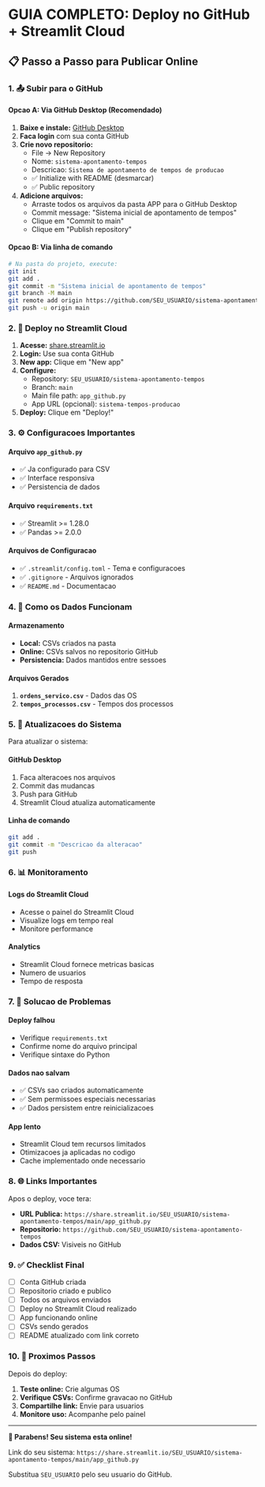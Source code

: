 # GUIA COMPLETO: Deploy no GitHub + Streamlit Cloud

## 📋 Passo a Passo para Publicar Online

### 1. 📤 Subir para o GitHub

#### Opcao A: Via GitHub Desktop (Recomendado)
1. **Baixe e instale:** [GitHub Desktop](https://desktop.github.com/)
2. **Faca login** com sua conta GitHub
3. **Crie novo repositorio:**
   - File → New Repository
   - Nome: `sistema-apontamento-tempos`
   - Descricao: `Sistema de apontamento de tempos de producao`
   - ✅ Initialize with README (desmarcar)
   - ✅ Public repository
4. **Adicione arquivos:**
   - Arraste todos os arquivos da pasta APP para o GitHub Desktop
   - Commit message: "Sistema inicial de apontamento de tempos"
   - Clique em "Commit to main"
   - Clique em "Publish repository"

#### Opcao B: Via linha de comando
```bash
# Na pasta do projeto, execute:
git init
git add .
git commit -m "Sistema inicial de apontamento de tempos"
git branch -M main
git remote add origin https://github.com/SEU_USUARIO/sistema-apontamento-tempos.git
git push -u origin main
```

### 2. 🚀 Deploy no Streamlit Cloud

1. **Acesse:** [share.streamlit.io](https://share.streamlit.io)
2. **Login:** Use sua conta GitHub
3. **New app:** Clique em "New app"
4. **Configure:**
   - Repository: `SEU_USUARIO/sistema-apontamento-tempos`
   - Branch: `main`
   - Main file path: `app_github.py`
   - App URL (opcional): `sistema-tempos-producao`
5. **Deploy:** Clique em "Deploy!"

### 3. ⚙️ Configuracoes Importantes

#### Arquivo `app_github.py`
- ✅ Ja configurado para CSV
- ✅ Interface responsiva
- ✅ Persistencia de dados

#### Arquivo `requirements.txt`
- ✅ Streamlit >= 1.28.0
- ✅ Pandas >= 2.0.0

#### Arquivos de Configuracao
- ✅ `.streamlit/config.toml` - Tema e configuracoes
- ✅ `.gitignore` - Arquivos ignorados
- ✅ `README.md` - Documentacao

### 4. 💾 Como os Dados Funcionam

#### Armazenamento
- **Local:** CSVs criados na pasta
- **Online:** CSVs salvos no repositorio GitHub
- **Persistencia:** Dados mantidos entre sessoes

#### Arquivos Gerados
1. **`ordens_servico.csv`** - Dados das OS
2. **`tempos_processos.csv`** - Tempos dos processos

### 5. 🔄 Atualizacoes do Sistema

Para atualizar o sistema:

#### GitHub Desktop
1. Faca alteracoes nos arquivos
2. Commit das mudancas
3. Push para GitHub
4. Streamlit Cloud atualiza automaticamente

#### Linha de comando
```bash
git add .
git commit -m "Descricao da alteracao"
git push
```

### 6. 📊 Monitoramento

#### Logs do Streamlit Cloud
- Acesse o painel do Streamlit Cloud
- Visualize logs em tempo real
- Monitore performance

#### Analytics
- Streamlit Cloud fornece metricas basicas
- Numero de usuarios
- Tempo de resposta

### 7. 🔧 Solucao de Problemas

#### Deploy falhou
- Verifique `requirements.txt`
- Confirme nome do arquivo principal
- Verifique sintaxe do Python

#### Dados nao salvam
- ✅ CSVs sao criados automaticamente
- ✅ Sem permissoes especiais necessarias
- ✅ Dados persistem entre reinicializacoes

#### App lento
- Streamlit Cloud tem recursos limitados
- Otimizacoes ja aplicadas no codigo
- Cache implementado onde necessario

### 8. 🌐 Links Importantes

Apos o deploy, voce tera:
- **URL Publica:** `https://share.streamlit.io/SEU_USUARIO/sistema-apontamento-tempos/main/app_github.py`
- **Repositorio:** `https://github.com/SEU_USUARIO/sistema-apontamento-tempos`
- **Dados CSV:** Visiveis no GitHub

### 9. ✅ Checklist Final

- [ ] Conta GitHub criada
- [ ] Repositorio criado e publico
- [ ] Todos os arquivos enviados
- [ ] Deploy no Streamlit Cloud realizado
- [ ] App funcionando online
- [ ] CSVs sendo gerados
- [ ] README atualizado com link correto

### 10. 🎯 Proximos Passos

Depois do deploy:
1. **Teste online:** Crie algumas OS
2. **Verifique CSVs:** Confirme gravacao no GitHub
3. **Compartilhe link:** Envie para usuarios
4. **Monitore uso:** Acompanhe pelo painel

---

**🚀 Parabens! Seu sistema esta online!**

Link do seu sistema: `https://share.streamlit.io/SEU_USUARIO/sistema-apontamento-tempos/main/app_github.py`

Substitua `SEU_USUARIO` pelo seu usuario do GitHub.